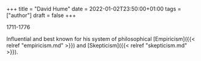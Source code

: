 +++
title = "David Hume"
date = 2022-01-02T23:50:00+01:00
tags = ["author"]
draft = false
+++

1711-1776

Influential and best known for his system of philosophical [Empiricism]({{< relref "empiricism.md" >}}) and [Skepticism]({{< relref "skepticism.md" >}}).
